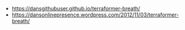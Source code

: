 - https://dansgithubuser.github.io/terraformer-breath/
- https://dansonlinepresence.wordpress.com/2012/11/03/terraformer-breath/
